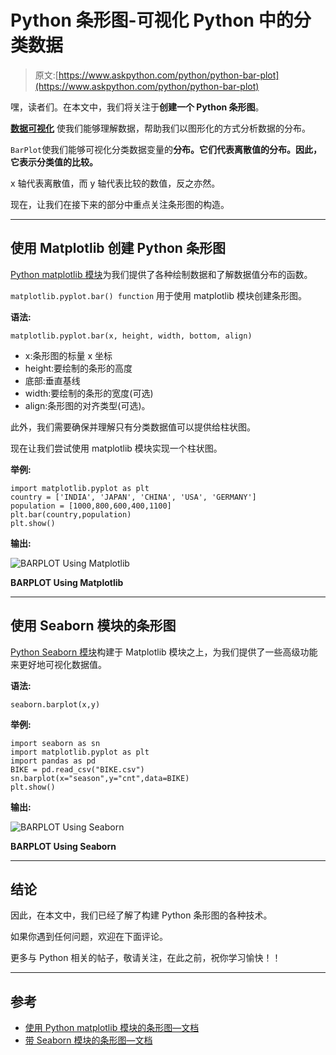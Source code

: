 # Python 条形图-可视化 Python 中的分类数据

> 原文:[https://www.askpython.com/python/python-bar-plot](https://www.askpython.com/python/python-bar-plot)

嘿，读者们。在本文中，我们将关注于**创建一个 Python 条形图**。

**[数据可视化](https://www.askpython.com/python-modules/data-visualization-using-python-bokeh)** 使我们能够理解数据，帮助我们以图形化的方式分析数据的分布。

`BarPlot`使我们能够可视化分类数据变量的**分布。它们代表离散值的分布。因此，它表示分类值的比较。**

x 轴代表离散值，而 y 轴代表比较的数值，反之亦然。

现在，让我们在接下来的部分中重点关注条形图的构造。

* * *

## 使用 Matplotlib 创建 Python 条形图

[Python matplotlib 模块](https://www.askpython.com/python-modules/matplotlib/python-matplotlib)为我们提供了各种绘制数据和了解数据值分布的函数。

`matplotlib.pyplot.bar() function` 用于使用 matplotlib 模块创建条形图。

**语法:**

```
matplotlib.pyplot.bar(x, height, width, bottom, align)

```

*   x:条形图的标量 x 坐标
*   height:要绘制的条形的高度
*   底部:垂直基线
*   width:要绘制的条形的宽度(可选)
*   align:条形图的对齐类型(可选)。

此外，我们需要确保并理解只有分类数据值可以提供给柱状图。

现在让我们尝试使用 matplotlib 模块实现一个柱状图。

**举例:**

```
import matplotlib.pyplot as plt
country = ['INDIA', 'JAPAN', 'CHINA', 'USA', 'GERMANY']
population = [1000,800,600,400,1100]
plt.bar(country,population)
plt.show()

```

**输出:**

![BARPLOT Using Matplotlib](../Images/64df213479043957c30ed62b8998b341.png)

**BARPLOT Using Matplotlib**

* * *

## 使用 Seaborn 模块的条形图

[Python Seaborn 模块](https://www.askpython.com/python-modules/python-seaborn-tutorial)构建于 Matplotlib 模块之上，为我们提供了一些高级功能来更好地可视化数据值。

**语法:**

```
seaborn.barplot(x,y)

```

**举例:**

```
import seaborn as sn
import matplotlib.pyplot as plt
import pandas as pd
BIKE = pd.read_csv("BIKE.csv")
sn.barplot(x="season",y="cnt",data=BIKE)
plt.show()

```

**输出:**

![BARPLOT Using Seaborn](../Images/303f34965252d5d24f7715c0ecab0301.png)

**BARPLOT Using Seaborn**

* * *

## 结论

因此，在本文中，我们已经了解了构建 Python 条形图的各种技术。

如果你遇到任何问题，欢迎在下面评论。

更多与 Python 相关的帖子，敬请关注，在此之前，祝你学习愉快！！

* * *

## 参考

*   [使用 Python matplotlib 模块的条形图—文档](https://matplotlib.org/3.1.1/api/_as_gen/matplotlib.pyplot.bar.html)
*   [带 Seaborn 模块的条形图—文档](https://seaborn.pydata.org/generated/seaborn.barplot.html)